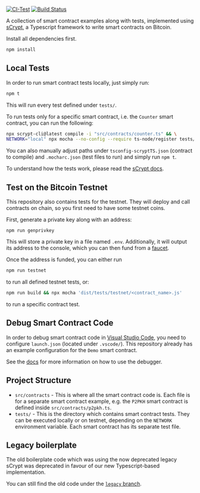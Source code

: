[![CI-Test](https://github.com/sCrypt-Inc/boilerplate/actions/workflows/ci.yml/badge.svg)](https://github.com/sCrypt-Inc/boilerplate/actions/workflows/ci.yml)
[![Build Status](https://app.travis-ci.com/sCrypt-Inc/boilerplate.svg?branch=master)](https://app.travis-ci.com/sCrypt-Inc/boilerplate)

A collection of smart contract examples along with tests, implemented using [sCrypt](https://scrypt.io), a Typescript framework to write smart contracts on Bitcoin.

Install all dependencies first.

```sh
npm install
```

## Local Tests

In order to run smart contract tests locally, just simply run:

```sh
npm t
```

This will run every test defined under `tests/`.

To run tests only for a specific smart contract, i.e. the `Counter` smart contract, you can run the following:

```sh
npx scrypt-cli@latest compile -i "src/contracts/counter.ts" && \
NETWORK="local" npx mocha --no-config --require ts-node/register tests/counter.test.ts
```

You can also manually adjust paths under `tsconfig-scryptTS.json` (contract to compile) and `.mocharc.json` (test files to run) and simply run `npm t`.

To understand how the tests work, please read the [sCrypt docs](https://scrypt.io/docs/how-to-test-a-contract).

## Test on the Bitcoin Testnet

This repository also contains tests for the testnet. They will deploy and call contracts on chain, so you first need to have some testnet coins.

First, generate a private key along with an address:

```
npm run genprivkey
```

This will store a private key in a file named `.env`. Additionally, it will output its address to the console, which you can then fund from a [faucet](https://scrypt.io/faucet).

Once the address is funded, you can either run

```sh
npm run testnet
```

to run all defined testnet tests, or:

```sh
npm run build && npx mocha 'dist/tests/testnet/<contract_name>.js'
```

to run a specific contract test.

## Debug Smart Contract Code

In order to debug smart contract code in [Visual Studio Code](https://code.visualstudio.com), you need to configure `launch.json` (located under `.vscode/`). This repository already has an example configuration for the `Demo` smart contract.

See the [docs](https://scrypt.io/docs/how-to-debug-a-contract/#use-visual-studio-code-debugger) for more information on how to use the debugger.

## Project Structure

- `src/contracts` - This is where all the smart contract code is. Each file is for a separate smart contract example, e.g. the `P2PKH` smart contract is defined inside `src/contracts/p2pkh.ts`.
- `tests/` - This is the directory which contains smart contract tests. They can be executed locally or on testnet, depending on the `NETWORK` environment variable. Each smart contract has its separate test file.

## Legacy boilerplate

The old boilerplate code which was using the now deprecated legacy sCrypt was deprecated in favour of our new Typescript-based implementation.

You can still find the old code under the [`legacy` branch](https://github.com/sCrypt-Inc/boilerplate/tree/legacy).
